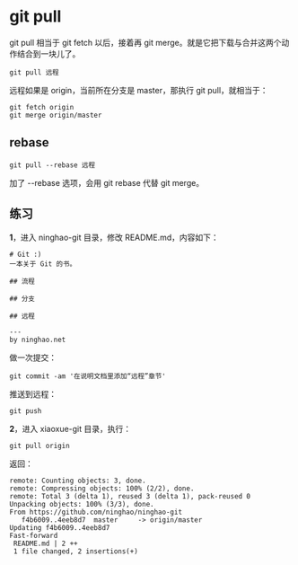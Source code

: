 # git pull

git pull 相当于 git fetch 以后，接着再 git merge。就是它把下载与合并这两个动作结合到一块儿了。

```
git pull 远程
```

远程如果是 origin，当前所在分支是 master，那执行 git pull，就相当于：

```
git fetch origin
git merge origin/master
```

## rebase

```
git pull --rebase 远程
```

加了 --rebase 选项，会用 git rebase 代替 git merge。

## 练习

**1**，进入 ninghao-git 目录，修改 README.md，内容如下：

```
# Git :)
一本关于 Git 的书。

## 流程

## 分支

## 远程

---
by ninghao.net
```

做一次提交：

```
git commit -am '在说明文档里添加“远程”章节'
```

推送到远程：

```
git push
```

**2**，进入 xiaoxue-git 目录，执行：

```
git pull origin
```

返回：

```
remote: Counting objects: 3, done.
remote: Compressing objects: 100% (2/2), done.
remote: Total 3 (delta 1), reused 3 (delta 1), pack-reused 0
Unpacking objects: 100% (3/3), done.
From https://github.com/ninghao/ninghao-git
   f4b6009..4eeb8d7  master     -> origin/master
Updating f4b6009..4eeb8d7
Fast-forward
 README.md | 2 ++
 1 file changed, 2 insertions(+)
```



